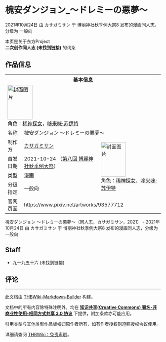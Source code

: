 # 槐安ダンジョン_～ドレミーの悪夢～

<!-- source html: G:\repos\THBWiki-Markdown-Builder\THBWikiMarkdown\Temp\main\7\7c\ns0%3A%E6%A7%90%E5%AE%89%E3%83%80%E3%83%B3%E3%82%B8%E3%83%A7%E3%83%B3_%EF%BD%9E%E3%83%89%E3%83%AC%E3%83%9F%E3%83%BC%E3%81%AE%E6%82%AA%E5%A4%A2%EF%BD%9E.html -->

2021年10月24日 由 カサガミサン 于 博丽神社秋季例大祭8 发布的漫画同人志，分级为 一般向

本页是关于东方Project  
 **二次创作同人志 (未找到链接)** 的词条

## 作品信息

<table><tbody><tr><th colspan="3">基本信息</th></tr><tr><td class="cover-artwork-mobile" colspan="2"><a href="./文件-槐安ダンジョン_～ドレミーの悪夢～封面.jpg.md" class="image" title="封面图片"><img alt="封面图片" src="https://upload.thwiki.cc/thumb/9/99/%E6%A7%90%E5%AE%89%E3%83%80%E3%83%B3%E3%82%B8%E3%83%A7%E3%83%B3_%EF%BD%9E%E3%83%89%E3%83%AC%E3%83%9F%E3%83%BC%E3%81%AE%E6%82%AA%E5%A4%A2%EF%BD%9E%E5%B0%81%E9%9D%A2.jpg/80px-%E6%A7%90%E5%AE%89%E3%83%80%E3%83%B3%E3%82%B8%E3%83%A7%E3%83%B3_%EF%BD%9E%E3%83%89%E3%83%AC%E3%83%9F%E3%83%BC%E3%81%AE%E6%82%AA%E5%A4%A2%EF%BD%9E%E5%B0%81%E9%9D%A2.jpg" decoding="async" loading="lazy" width="80" height="112" srcset="https://upload.thwiki.cc/thumb/9/99/%E6%A7%90%E5%AE%89%E3%83%80%E3%83%B3%E3%82%B8%E3%83%A7%E3%83%B3_%EF%BD%9E%E3%83%89%E3%83%AC%E3%83%9F%E3%83%BC%E3%81%AE%E6%82%AA%E5%A4%A2%EF%BD%9E%E5%B0%81%E9%9D%A2.jpg/120px-%E6%A7%90%E5%AE%89%E3%83%80%E3%83%B3%E3%82%B8%E3%83%A7%E3%83%B3_%EF%BD%9E%E3%83%89%E3%83%AC%E3%83%9F%E3%83%BC%E3%81%AE%E6%82%AA%E5%A4%A2%EF%BD%9E%E5%B0%81%E9%9D%A2.jpg 1.5x, https://upload.thwiki.cc/thumb/9/99/%E6%A7%90%E5%AE%89%E3%83%80%E3%83%B3%E3%82%B8%E3%83%A7%E3%83%B3_%EF%BD%9E%E3%83%89%E3%83%AC%E3%83%9F%E3%83%BC%E3%81%AE%E6%82%AA%E5%A4%A2%EF%BD%9E%E5%B0%81%E9%9D%A2.jpg/160px-%E6%A7%90%E5%AE%89%E3%83%80%E3%83%B3%E3%82%B8%E3%83%A7%E3%83%B3_%EF%BD%9E%E3%83%89%E3%83%AC%E3%83%9F%E3%83%BC%E3%81%AE%E6%82%AA%E5%A4%A2%EF%BD%9E%E5%B0%81%E9%9D%A2.jpg 2x" data-file-width="858" data-file-height="1200"></a><div class="cover-char">角色：<a href="./稀神探女.md" title="稀神探女">稀神探女</a>，<a href="./哆来咪·苏伊特.md" title="哆来咪·苏伊特">哆来咪·苏伊特</a></div></td>
</tr><tr><td class="label">名称</td><td colspan="2"> 槐安ダンジョン ～ドレミーの悪夢～ </td></tr><tr><td class="label">制作方</td><td><a href="./カサガミサン.md" title="カサガミサン">カサガミサン</a></td><td class="cover-artwork" rowspan="4" style="min-width:112px;"><a href="./文件-槐安ダンジョン_～ドレミーの悪夢～封面.jpg.md" class="image" title="封面图片"><img alt="封面图片" src="https://upload.thwiki.cc/thumb/9/99/%E6%A7%90%E5%AE%89%E3%83%80%E3%83%B3%E3%82%B8%E3%83%A7%E3%83%B3_%EF%BD%9E%E3%83%89%E3%83%AC%E3%83%9F%E3%83%BC%E3%81%AE%E6%82%AA%E5%A4%A2%EF%BD%9E%E5%B0%81%E9%9D%A2.jpg/80px-%E6%A7%90%E5%AE%89%E3%83%80%E3%83%B3%E3%82%B8%E3%83%A7%E3%83%B3_%EF%BD%9E%E3%83%89%E3%83%AC%E3%83%9F%E3%83%BC%E3%81%AE%E6%82%AA%E5%A4%A2%EF%BD%9E%E5%B0%81%E9%9D%A2.jpg" decoding="async" loading="lazy" width="80" height="112" srcset="https://upload.thwiki.cc/thumb/9/99/%E6%A7%90%E5%AE%89%E3%83%80%E3%83%B3%E3%82%B8%E3%83%A7%E3%83%B3_%EF%BD%9E%E3%83%89%E3%83%AC%E3%83%9F%E3%83%BC%E3%81%AE%E6%82%AA%E5%A4%A2%EF%BD%9E%E5%B0%81%E9%9D%A2.jpg/120px-%E6%A7%90%E5%AE%89%E3%83%80%E3%83%B3%E3%82%B8%E3%83%A7%E3%83%B3_%EF%BD%9E%E3%83%89%E3%83%AC%E3%83%9F%E3%83%BC%E3%81%AE%E6%82%AA%E5%A4%A2%EF%BD%9E%E5%B0%81%E9%9D%A2.jpg 1.5x, https://upload.thwiki.cc/thumb/9/99/%E6%A7%90%E5%AE%89%E3%83%80%E3%83%B3%E3%82%B8%E3%83%A7%E3%83%B3_%EF%BD%9E%E3%83%89%E3%83%AC%E3%83%9F%E3%83%BC%E3%81%AE%E6%82%AA%E5%A4%A2%EF%BD%9E%E5%B0%81%E9%9D%A2.jpg/160px-%E6%A7%90%E5%AE%89%E3%83%80%E3%83%B3%E3%82%B8%E3%83%A7%E3%83%B3_%EF%BD%9E%E3%83%89%E3%83%AC%E3%83%9F%E3%83%BC%E3%81%AE%E6%82%AA%E5%A4%A2%EF%BD%9E%E5%B0%81%E9%9D%A2.jpg 2x" data-file-width="858" data-file-height="1200"></a><div class="cover-char">角色：<a href="./稀神探女.md" title="稀神探女">稀神探女</a>，<a href="./哆来咪·苏伊特.md" title="哆来咪·苏伊特">哆来咪·苏伊特</a></div></td>
</tr><tr><td class="label">首发日期</td><td>2021-10-24&#160;（<a href="/展会作品列表?e=%E5%8D%9A%E4%B8%BD%E7%A5%9E%E7%A4%BE%E7%A7%8B%E5%AD%A3%E4%BE%8B%E5%A4%A7%E7%A5%AD%238">第八回 博麗神社秋季例大祭</a>）</td></tr><tr><td class="label">类型</td><td>漫画</td></tr><tr><td class="label">分级指定</td><td>一般向</td></tr>
<tr><td class="label">官网页面</td><td colspan="2"><a rel="nofollow" class="external free" href="https://www.pixiv.net/artworks/93577712">https://www.pixiv.net/artworks/93577712</a></td></tr></tbody></table>

槐安ダンジョン ～ドレミーの悪夢～（同人志，カサガミサン，2021） - 2021年10月24日 由 カサガミサン 于 博丽神社秋季例大祭8 发布的漫画同人志，分级为 一般向

## Staff
- 九十九五十六 (未找到链接)


## 评论




---

此文档由 [THBWiki-Markdown-Builder](https://github.com/Delsin-Yu/THBWiki-Markdown-Builder) 构建。

文档中的所有内容除特殊注明外，均在 [**知识共享(Creative Commons) 署名-非商业性使用-相同方式共享 3.0 协议**](https://creativecommons.org/licenses/by-sa/3.0/deed.zh-hans) 下提供，附加条款亦可能应用。

引用类型与其他类型作品版权归原作者所有，如有作者授权则遵照授权协议使用。

详细请查阅 [THBWiki：免责声明](https://thbwiki.cc/THBWiki:%E5%85%8D%E8%B4%A3%E5%A3%B0%E6%98%8E)。


